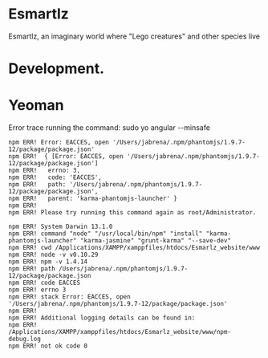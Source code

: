 Esmartlz
========

Esmartlz, an imaginary world where "Lego creatures" and other species live

# Development.

# Yeoman

Error trace running the command: sudo yo angular --minsafe

    npm ERR! Error: EACCES, open '/Users/jabrena/.npm/phantomjs/1.9.7-12/package/package.json'
    npm ERR!  { [Error: EACCES, open '/Users/jabrena/.npm/phantomjs/1.9.7-12/package/package.json']
    npm ERR!   errno: 3,
    npm ERR!   code: 'EACCES',
    npm ERR!   path: '/Users/jabrena/.npm/phantomjs/1.9.7-12/package/package.json',
    npm ERR!   parent: 'karma-phantomjs-launcher' }
    npm ERR! 
    npm ERR! Please try running this command again as root/Administrator.

    npm ERR! System Darwin 13.1.0
    npm ERR! command "node" "/usr/local/bin/npm" "install" "karma-phantomjs-launcher" "karma-jasmine" "grunt-karma" "--save-dev"
    npm ERR! cwd /Applications/XAMPP/xamppfiles/htdocs/Esmarlz_website/www
    npm ERR! node -v v0.10.29
    npm ERR! npm -v 1.4.14
    npm ERR! path /Users/jabrena/.npm/phantomjs/1.9.7-12/package/package.json
    npm ERR! code EACCES
    npm ERR! errno 3
    npm ERR! stack Error: EACCES, open '/Users/jabrena/.npm/phantomjs/1.9.7-12/package/package.json'
    npm ERR! 
    npm ERR! Additional logging details can be found in:
    npm ERR!     /Applications/XAMPP/xamppfiles/htdocs/Esmarlz_website/www/npm-debug.log
    npm ERR! not ok code 0

